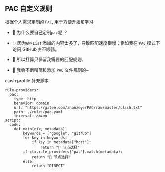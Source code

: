 ## PAC 自定义规则
根据个人需求定制的 `PAC`, 用于方便开发和学习   

+ 👀 为什么要自己定制`pac`呢 ？   
+ ✨ 因为`GWFList` 添加的内容太多了，导致匹配速度很慢；例如我在 `PAC` 模式下访问 GitHub 并不顺畅。    
+ 🤣 所以打算只保留我需要的匹配规则。

+ 📖 我会不断精简和添加 `PAC` 文件规则的~

clash profile 补充脚本
```
rule-providers:
  pac:
    type: http
    behavior: domain
    url: "https://gitee.com/zhanzeye/PAC/raw/master/clash.txt"
    path: ./rules/pac.yaml
    interval: 86400
script:
  code: |
    def main(ctx, metadata):
        keywords = ["google", "github"]
        for key in keywords:
            if key in metadata["host"]:
                return "🔰 节点选择"
        if ctx.rule_providers["pac"].match(metadata):
            return "🔰 节点选择"
        else:
            return "DIRECT"
```
